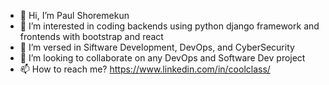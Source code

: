 - 👋 Hi, I’m Paul Shoremekun
- 👀 I’m interested in coding backends using python django framework and frontends with bootstrap and react 
- 🌱 I’m versed in Siftware Development, DevOps, and CyberSecurity
- 💞️ I’m looking to collaborate on any DevOps and Software Dev project
- 📫 How to reach me? https://www.linkedin.com/in/coolclass/

<!---
pman06/pman06 is a ✨ special ✨ repository because its `README.md` (this file) appears on your GitHub profile.
You can click the Preview link to take a look at your changes.
--->
